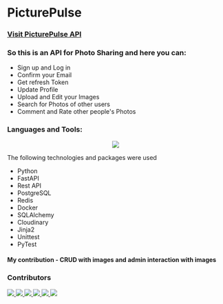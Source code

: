 # PicturePulse

<h3><a href="https://pic-pulse.fly.dev/docs#/" style="font-size:30 px">Visit PicturePulse API</a></h3>

<h3>So this is an API for Photo Sharing and here you can:</h3>
<ul>
  <li>Sign up and Log in</li>
  <li>Confirm your Email</li>
  <li>Get refresh Token</li>
  <li>Update Profile</li>
  <li>Upload and Edit your Images</li>
  <li>Search for Photos of other users</li>
  <li>Comment and Rate other people's Photos</li>

</ul>  
<h3>Languages and Tools:</h3>
<p align="center">
  <a href="https://skillicons.dev">
    <img src="https://skillicons.dev/icons?i=python,fastapi,postgresql,redis,html,docker,git" />
  </a>
</p>
The following technologies and packages were used
<ul>
  <li>Python</li>
  <li>FastAPI</li>
  <li>Rest API</li>
  <li>PostgreSQL</li>
  <li>Redis</li>
  <li>Docker</li>
  <li>SQLAlchemy</li>
  <li>Cloudinary</li>
  <li>Jinja2</li>
  <li>Unittest</li>
  <li>PyTest</li>
</ul>  

<h4>My contribution - CRUD with images and admin interaction with images</h4>

### Contributors
<a href="https://github.com/MartynyukAndriy">
  <img src="https://contrib.rocks/image?repo=MartynyukAndriy/Go_IT_Home_Work_6" />
</a>
<a href="https://github.com/tetianakondra">
  <img src="https://contrib.rocks/image?repo=tetianakondra/Python_10_HW_6" />
</a>
<a href="https://github.com/YevhenKoss">
  <img src="https://contrib.rocks/image?repo=YevhenKoss/goit_python_10" />
</a>
<a href="https://github.com/OleksandrGnatiuk">
  <img src="https://contrib.rocks/image?repo=OleksandrGnatiuk/clean_folder_script" />
</a>
<a href="https://github.com/AndriiSeeker">
  <img src="https://contrib.rocks/image?repo=AndriiSeeker/Crypto-Analytics" />
</a>
<a href="https://github.com/Ar-Dante">
  <img src="https://contrib.rocks/image?repo=Ar-Dante/clean_folder" />
</a>
